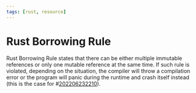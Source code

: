 ```yaml
---
tags: [rust, resource]
---
```


# Rust Borrowing Rule

Rust Borrowing Rule states that there can be either multiple immutable references or only one mutable reference at the same time. If such rule is violated, depending on the situation, the compiler will throw a compilation error or the program will panic during the runtime and crash itself instead (this is the case for #[202206232210](202206232210.md)).